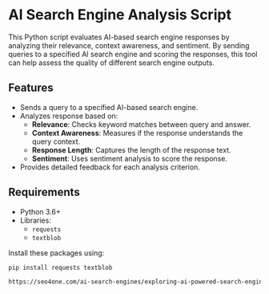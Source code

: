 # AI Search Engine Analysis Script

This Python script evaluates AI-based search engine responses by analyzing their relevance, context awareness, and sentiment. By sending queries to a specified AI search engine and scoring the responses, this tool can help assess the quality of different search engine outputs.

## Features

- Sends a query to a specified AI-based search engine.
- Analyzes response based on:
  - **Relevance**: Checks keyword matches between query and answer.
  - **Context Awareness**: Measures if the response understands the query context.
  - **Response Length**: Captures the length of the response text.
  - **Sentiment**: Uses sentiment analysis to score the response.
- Provides detailed feedback for each analysis criterion.

## Requirements

- Python 3.6+
- Libraries:
  - `requests`
  - `textblob`

Install these packages using:

```bash
pip install requests textblob

https://seo4one.com/ai-search-engines/exploring-ai-powered-search-engines-the-future-of-online-information-retrieval
